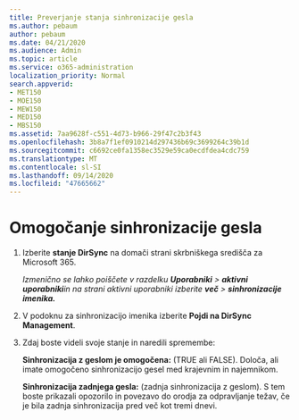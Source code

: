 ```yaml
---
title: Preverjanje stanja sinhronizacije gesla
ms.author: pebaum
author: pebaum
ms.date: 04/21/2020
ms.audience: Admin
ms.topic: article
ms.service: o365-administration
localization_priority: Normal
search.appverid:
- MET150
- MOE150
- MEW150
- MED150
- MBS150
ms.assetid: 7aa9628f-c551-4d73-b966-29f47c2b3f43
ms.openlocfilehash: 3b8a7f1ef0910214d297436b69c3699264c39b1d
ms.sourcegitcommit: c6692ce0fa1358ec3529e59ca0ecdfdea4cdc759
ms.translationtype: MT
ms.contentlocale: sl-SI
ms.lasthandoff: 09/14/2020
ms.locfileid: "47665662"
---
```

# <a name="enable-password-sync"></a>Omogočanje sinhronizacije gesla

1.  Izberite **stanje DirSync** na domači strani skrbniškega središča za Microsoft 365. 
    
     *Izmenično se lahko poiščete v razdelku **Uporabniki** \> **aktivni uporabniki**in na strani aktivni uporabniki izberite **več** \> **sinhronizacije imenika.*** 
    
2. V podoknu za sinhronizacijo imenika izberite **Pojdi na DirSync Management**. 
    
3. Zdaj boste videli svoje stanje in naredili spremembe:
    
    **Sinhronizacija z geslom je omogočena:** (TRUE ali FALSE). Določa, ali imate omogočeno sinhronizacijo gesel med krajevnim in najemnikom. 
    
    **Sinhronizacija zadnjega gesla:** (zadnja sinhronizacija z geslom). S tem boste prikazali opozorilo in povezavo do orodja za odpravljanje težav, če je bila zadnja sinhronizacija pred več kot tremi dnevi. 
    

